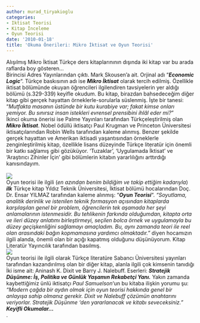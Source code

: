 ```yaml
---
author: murad_tiryakioglu
categories:
- Iktisat Teorisi
- Kitap İnceleme
- Oyun Teorisi
date: '2010-01-18'
title: 'Okuma Önerileri: Mikro İktisat ve Oyun Teorisi'
---
```


Alışılmış Mikro İktisat Türkçe ders kitaplarınının dışında iki kitap var bu arada raflarda boy gösteren…  
Birincisi Adres Yayınlarından çıktı. Mark Skousen’a ait. Orjinal adı “***Economic Logic***“. Türkçe baskısının adı ise ***Mikro İktisat*** olarak tercih edilmiş. Özellikle iktisat bölümünde okuyan öğrencileri ilgilendiren tavsiyelerin yer aldığı bölümü (s.329-339) keyifle okudum. Bu kitap, birazdan bahsedeceğim diğer kitap gibi gerçek hayattan örneklerle-sorularla süslenmiş. İşte bir tanesi:  
“*Mutfakta masanın üstünde bir kutu kurabiye var; fakat kimse onları yemiyor. Bu sınırsız insan istekleri evrensel prensibini ihlâl eder mi?*”  
İkinci okuma önerisi ise Palme Yayınları tarafından Türkçeleştirilmiş olan ***Mikro İktisat***. Nobel ödüllü iktisatçı Paul Krugman ve Princeton Üniversitesi iktisatçılarından Robin Wells tarafından kaleme alınmış. Benzer şekilde gerçek hayattan ve Amerikan iktisadi yaşantısından örneklerle zenginleştirilmiş kitap, özellikle lisans düzeyinde Türkçe literatür için önemli bir katkı sağlamış gibi gözüküyor. ‘Tuzaklar’, ‘Uygulamada İktisat’ ve ‘Araştırıcı Zihinler İçin’ gibi bölümlerin kitabın yararlılığını arttırdığı kanısındayım.   
[](https://iktisadiyat.com/wp-content/uploads/2010/01/oyun.jpg)  
![](http://www.tulumba.com/mmTULUMBA/Images/bk/zBK347223IF653_250.jpg)  
Oyun teorisi ile ilgili (*en azından benim bildiğim ve takip ettiğim kadarıyla*) ***ilk*** Türkçe kitap Yıldız Teknik Üniversitesi, İktisat bölümü hocalarından Doç. Dr. Ensar YILMAZ tarafından kaleme alınmış: “***Oyun Teorisi***“. *“Soyutlama, analitik derinlik ve istenilen teknik formasyon açısından kitaplarda karşılaşılan genel bir problem, öğrencilerin tek aşamada her şeyi anlamalarının istenmesidir. Bu tehlikenin farkında olduğumdan, kitapta orta ve ileri düzey anlatımı birleştirmeyi, seçilen bolca örnek ve uygulamayla bu düzey geçişkenliğini sağlamayı amaçladım. Bu, aynı zamanda teori ile reel olan arasındaki bağın kopmamasına yardımcı olmaktadır.”* diyen hocamızın ilgili alanda, önemli olan bir açığı kapatmış olduğunu düşünüyorum. Kitap Literatür Yayıncılık tarafından basılmış.  
***![](http://kitapdenizi.com/resim/urun/127951stratejikdusunmek.jpg)***  
Oyun teorisi ile ilgili olarak Türkçe literatüre Sabancı Üniversitesi yayınları tarafından kazandırılmış olan bir diğer kitap, alanla ilgili çok kimsenin tanıdığı İki isme ait: Aninash K. Dixit ve Barry J. Nalebuff. Eserleri: ***Stratejik Düşünme: İş, Politika ve Günlük Yaşamın Rekabetçi Yanı.*** Yakın zamanda kaybettiğimiz ünlü iktisatçı *Paul Samuelson*‘un bu kitaba ilişkin yorumu şu:    
*“Modern çağda bir aydın olmak için oyun teorisi hakkında genel bir anlayışa sahip olmanız gerekir. Dixit ve Nalebuff çözümün anahtarını veriyorlar. Stratejik Düşünme ‘den yararlanacak ve kitabı seveceksiniz.”*   
 ***Keyifli Okumalar…***  
.